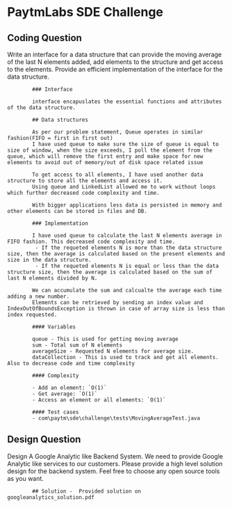 # PaytmLabs SDE Challenge

## Coding Question

Write an interface for a data structure that can provide the moving average of the last N elements added, add elements to the structure and get access to the elements. Provide an efficient implementation of the interface for the data structure.

			### Interface

			interface encapuslates the essential functions and attributes of the data structure.	
			
			## Data structures
			
			As per our problem statement, Queue operates in similar fashion(FIFO = first in first out)
			I have used queue to make sure the size of queue is equal to size of window, when the size exceeds, I poll the element from the queue, which will remove the first entry and make space for new elements to avoid out of memory/out of disk space related issue
			
			To get access to all elements, I have used another data structure to store all the elements and access it. 
			Using queue and LinkedList allowed me to work without loops which further decreased code complexity and time.
			
			With bigger applications less data is persisted in memory and other elements can be stored in files and DB.

			### Implementation
			
			I have used queue to calculate the last N elements average in FIFO fashion. This decreased code complexity and time.
			 - If the requeted elements N is more than the data structure size, then the average is calculated based on the present elements and size in the data structure.
			 - If the requeted elements N is equal or less than the data structure size, then the average is calculated based on the sum of last N elements divided by N.

			We can accumulate the sum and calcualte the average each time adding a new number.
			Elements can be retrieved by sending an index value and IndexOutOfBoundsException is thrown in case of array size is less than index requested.

			#### Variables
			
			queue - This is used for getting moving average
			sum - Total sum of N elements
			averageSize - Requested N elements for average size.
			dataCollection - This is used to track and get all elements. Also to decrease code and time complexity

			#### Complexity

			- Add an element: `O(1)`
			- Get average: `O(1)`
			- Access an element or all elements: `O(1)`
			
			#### Test cases
			- com\paytm\sde\challenge\tests\MovingAverageTest.java




## Design Question

Design A Google Analytic like Backend System.
We need to provide Google Analytic like services to our customers. Please provide a high level solution design for the backend system. Feel free to choose any open source tools as you want.

			## Solution -  Provided solution on googleanalytics_solution.pdf 
